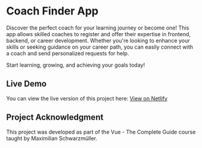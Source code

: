 # Coach Finder App

Discover the perfect coach for your learning journey or become one! This app allows skilled coaches to register and offer their expertise in frontend, backend, or career development. Whether you're looking to enhance your skills or seeking guidance on your career path, you can easily connect with a coach and send personalized requests for help.

Start learning, growing, and achieving your goals today!

## Live Demo

You can view the live version of this project here: [View on Netlify](https://splendid-kataifi-557127.netlify.app/coaches)

## Project Acknowledgment

This project was developed as part of the Vue - The Complete Guide course taught by Maximilian Schwarzmüller.
